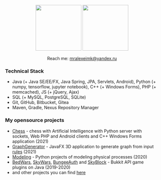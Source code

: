 <p align='center'>
   <a href="https://github-readme-stats.vercel.app/api?username=MrAlexeiMK&show_icons=true&count_private=true"><img
           height=150
           src="https://github-readme-stats.vercel.app/api?username=MrAlexeiMK&show_icons=true&count_private=true"/></a>
   <a href="https://github.com/MrAlexeiMK/github-readme-stats"><img height=150
                                                                  src="https://github-readme-stats.vercel.app/api/top-langs/?username=MrAlexeiMK&layout=compact"/></a>
</p>
<p align='center'>
   Reach me: <a href='mailto:mralexeimk@yandex.ru'>mralexeimk@yandex.ru</a>
</p>

### Technical Stack
*   Java (+ Java SE/EE/FX, Java Spring, JPA, Servlets, Android), Python (+ numpy, tensorflow, jupyter notebook), C++ (+ Windows Forms), PHP (+ memcached), JS (+ jQuery, Ajax)
*   SQL (+ MySQL, PostgreSQL, SQLite)
*   Git, GitHub, Bitbucket, Gitea
*   Maven, Gradle, Nexus Repository Manager

### My opensource projects

*   <a href="https://github.com/MrAlexeiMK/Chess">Chess</a> - chess with Artificial Intelligence with Python server with sockets, Web PHP and Android clients and C++ Windows Forms application (2021)
*   <a href="https://github.com/MrAlexeiMK/GraphGenerator">GraphGenerator</a> - JavaFX 3D application to generate graph from input <a href="https://writings.stephenwolfram.com/2020/04/finally-we-may-have-a-path-to-the-fundamental-theory-of-physics-and-its-beautiful/">rules</a> (2021)
*   <a href="https://github.com/MrAlexeiMK/Modeling">Modeling</a> - Python projects of modeling physical processes (2020)
*   <a href="https://github.com/MrAlexeiMK/BedWars">BedWars</a>, <a href="https://github.com/MrAlexeiMK/SkyWars">SkyWars</a>, <a href="https://github.com/MrAlexeiMK/BungeeAuth">BungeeAuth</a> and <a href="https://github.com/MrAlexeiMK/SkyBlock">SkyBlock</a> - Bukkit API game plugins on Java (2019-2020)
*   and other projects you can find <a href="https://github.com/MrAlexeiMK?tab=repositories">here</a>
